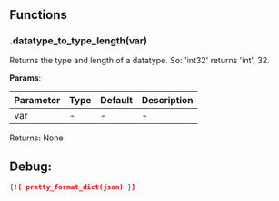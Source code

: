 # 

## Functions


### .datatype_to_type_length(var)

Returns the type and length of a datatype. So: 'int32' returns 'int', 32.


**Params**:

| Parameter | Type | Default | Description |
| --------- | ---- | ------- | ----------- |
| var | - | - | - |

Returns: None


 
## Debug:
```json
{!{ pretty_format_dict(json) }}
```